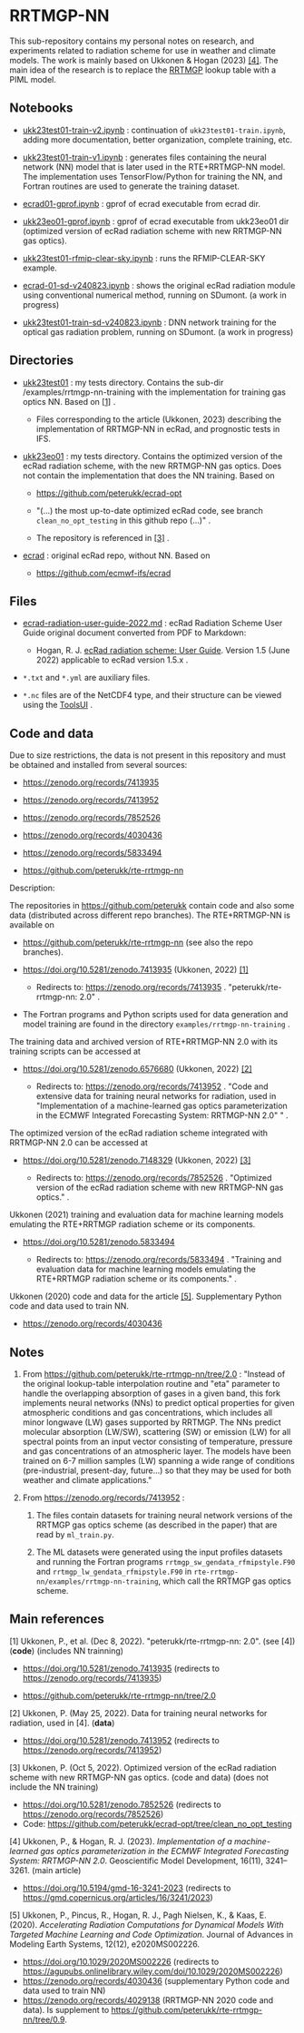 # RRTMGP-NN

This sub-repository contains my personal notes on research, and experiments related to radiation scheme for use in weather and climate models. The work is mainly based on Ukkonen & Hogan (2023) [[4]](#ref04). The main idea of ​​the research is to replace the [RRTMGP](https://github.com/earth-system-radiation/rte-rrtmgp) lookup table with a PIML model.

## Notebooks

- [ukk23test01-train-v2.ipynb](ukk23test01-train-v2.ipynb) : continuation of `ukk23test01-train.ipynb`, adding more documentation, better organization, complete training, etc.

- [ukk23test01-train-v1.ipynb](ukk23test01-train-v1.ipynb) : generates files containing the neural network (NN) model that is later used in the RTE+RRTMGP-NN model. The implementation uses TensorFlow/Python for training the NN, and Fortran routines are used to generate the training dataset. 

- [ecrad01-gprof.ipynb](ecrad01-gprof.ipynb) : gprof of ecrad executable from ecrad dir.

- [ukk23eo01-gprof.ipynb](ukk23eo01-gprof.ipynb) : gprof of ecrad executable from ukk23eo01 dir (optimized version of ecRad radiation scheme with new RRTMGP-NN gas optics).

- [ukk23test01-rfmip-clear-sky.ipynb](ukk23test01-rfmip-clear-sky.ipynb) : runs the RFMIP-CLEAR-SKY example.

- [ecrad-01-sd-v240823.ipynb](ecrad-01-sd-v240823.ipynb) : shows the original ecRad radiation module using conventional numerical method, running on SDumont. (a work in progress)

- [ukk23test01-train-sd-v240823.ipynb](ukk23test01-train-sd-v240823.ipynb) : DNN network training for the optical gas radiation problem, running on SDumont. (a work in progress)

## Directories

- [ukk23test01](ukk23test01) : my tests directory. Contains the sub-dir /examples/rrtmgp-nn-training with the implementation for training gas optics NN. Based on [[1]](#ref01) .
  
  - Files corresponding to the article (Ukkonen, 2023) describing the implementation of RRTMGP-NN in ecRad, and prognostic tests in IFS.

- [ukk23eo01](ukk23eo01) : my tests directory. Contains the optimized version of the ecRad radiation scheme, with the new RRTMGP-NN gas optics. Does not contain the implementation that does the NN training. Based on
  
  - <https://github.com/peterukk/ecrad-opt>
  
  - "(...) the most up-to-date optimized ecRad code, see branch `clean_no_opt_testing` in this github repo (...)" .
  
  - The repository is referenced in [[3]](#ref03) .

- [ecrad](ecrad) : original ecRad repo, without NN. Based on
  
  - <https://github.com/ecmwf-ifs/ecrad>

## Files

- [ecrad-radiation-user-guide-2022.md](ecrad-radiation-user-guide-2022.md) : ecRad Radiation Scheme User Guide original document converted from PDF to Markdown:
  
  - Hogan, R. J. [ecRad radiation scheme: User Guide](https://confluence.ecmwf.int/download/attachments/70945505/ecrad_documentation.pdf?version=5&modificationDate=1655480733414&api=v2). Version 1.5 (June 2022) applicable to ecRad version 1.5.x .

- `*.txt` and `*.yml` are auxiliary files.

- `*.nc` files are of the NetCDF4 type, and their structure can be viewed using the [ToolsUI](https://docs.unidata.ucar.edu/netcdf-java/current/userguide/reading_cdm.html) .

## Code and data

Due to size restrictions, the data is not present in this repository and must be obtained and installed from several sources:

- <https://zenodo.org/records/7413935>

- <https://zenodo.org/records/7413952>

- <https://zenodo.org/records/7852526>

- <https://zenodo.org/records/4030436>

- <https://zenodo.org/records/5833494>

- <https://github.com/peterukk/rte-rrtmgp-nn>

Description:

The repositories in <https://github.com/peterukk> contain code and also some data (distributed across different repo branches). The RTE+RRTMGP-NN is available on

- <https://github.com/peterukk/rte-rrtmgp-nn> (see also the repo branches).

- <https://doi.org/10.5281/zenodo.7413935> (Ukkonen, 2022) [[1]](#ref01)
  
  - Redirects to: <https://zenodo.org/records/7413935> . "peterukk/rte-rrtmgp-nn: 2.0" .

- The Fortran programs and Python scripts used for data generation and model training are found in the directory `examples/rrtmgp-nn-training` .

The training data and archived version of RTE+RRTMGP-NN 2.0 with its training scripts can be accessed at

- <https://doi.org/10.5281/zenodo.6576680> (Ukkonen, 2022) [[2]](#ref02)
  
  - Redirects to: <https://zenodo.org/records/7413952> .  "Code and extensive data for training neural networks for radiation, used in "Implementation of a machine-learned gas optics parameterization in the ECMWF Integrated Forecasting System: RRTMGP-NN 2.0" " .

The optimized version of the ecRad radiation scheme integrated with RRTMGP-NN 2.0 can be accessed at

- <https://doi.org/10.5281/zenodo.7148329> (Ukkonen, 2022) [[3]](#ref03)
  
  - Redirects to: <https://zenodo.org/records/7852526> . "Optimized version of the ecRad radiation scheme with new RRTMGP-NN gas optics." .

Ukkonen (2021) training and evaluation data for machine learning models emulating the RTE+RRTMGP radiation scheme or its components. 

- <https://doi.org/10.5281/zenodo.5833494>
  
  - Redirects to: <https://zenodo.org/records/5833494> . "Training and evaluation data for machine learning models emulating the RTE+RRTMGP radiation scheme or its components." .

Ukkonen (2020) code and data for the article [[5]](#ref05). Supplementary Python code and data used to train NN.

-  <https://zenodo.org/records/4030436>

## Notes

1. From <https://github.com/peterukk/rte-rrtmgp-nn/tree/2.0> : "Instead of the original lookup-table interpolation routine and "eta" parameter to handle the overlapping absorption of gases in a given band, this fork implements neural networks (NNs) to predict optical properties for given atmospheric conditions and gas concentrations, which includes all minor longwave (LW) gases supported by RRTMGP. The NNs predict molecular absorption (LW/SW), scattering (SW) or emission (LW) for all spectral points from an input vector consisting of temperature, pressure and gas concentrations of an atmospheric layer. The models have been trained on 6-7 million samples (LW) spanning a wide range of conditions (pre-industrial, present-day, future...) so that they may be used for both weather and climate applications."

2. From <https://zenodo.org/records/7413952> :
   
   1. The files contain datasets for training neural network versions of the RRTMGP gas optics scheme (as described in the paper) that are read by `ml_train.py`.
   
   2. The ML datasets were generated using the input profiles datasets and running the Fortran programs `rrtmgp_sw_gendata_rfmipstyle.F90` and `rrtmgp_lw_gendata_rfmipstyle.F90` in `rte-rrtmgp-nn/examples/rrtmgp-nn-training`, which call the RRTMGP gas optics scheme.

## Main references

<a id="ref01">[1]</a> Ukkonen, P., et al. (Dec 8, 2022). "peterukk/rte-rrtmgp-nn: 2.0". (see [4]) (**code**) (includes NN trainning)

- <https://doi.org/10.5281/zenodo.7413935> (redirects to <https://zenodo.org/records/7413935>)

- <https://github.com/peterukk/rte-rrtmgp-nn/tree/2.0>

<a id="ref02">[2]</a> Ukkonen, P. (May 25, 2022). Data for training neural networks for radiation, used in [4]. (**data**)

- <https://doi.org/10.5281/zenodo.7413952> (redirects to <https://zenodo.org/records/7413952>)

<a id="ref03">[3]</a> Ukkonen, P. (Oct 5, 2022). Optimized version of the ecRad radiation scheme with new RRTMGP-NN gas optics. (code and data) (does not include the NN training)

- <https://doi.org/10.5281/zenodo.7852526> (redirects to <https://zenodo.org/records/7852526>)
- Code: <https://github.com/peterukk/ecrad-opt/tree/clean_no_opt_testing>

<a id="ref04">[4]</a> Ukkonen, P., & Hogan, R. J. (2023). *Implementation of a machine-learned gas optics parameterization in the ECMWF Integrated Forecasting System: RRTMGP-NN 2.0*. Geoscientific Model Development, 16(11), 3241–3261. (main article)

- <https://doi.org/10.5194/gmd-16-3241-2023> (redirects to <https://gmd.copernicus.org/articles/16/3241/2023>)

[5] Ukkonen, P., Pincus, R., Hogan, R. J., Pagh Nielsen, K., & Kaas, E. (2020). *Accelerating Radiation Computations for Dynamical Models With Targeted Machine Learning and Code Optimization*. Journal of Advances in Modeling Earth Systems, 12(12), e2020MS002226.

- https://doi.org/10.1029/2020MS002226 (redirects to https://agupubs.onlinelibrary.wiley.com/doi/10.1029/2020MS002226)
- <https://zenodo.org/records/4030436> (supplementary Python code and data used to train NN)
- https://zenodo.org/records/4029138 (RRTMGP-NN 2020 code and data). Is supplement to <https://github.com/peterukk/rte-rrtmgp-nn/tree/0.9>.
